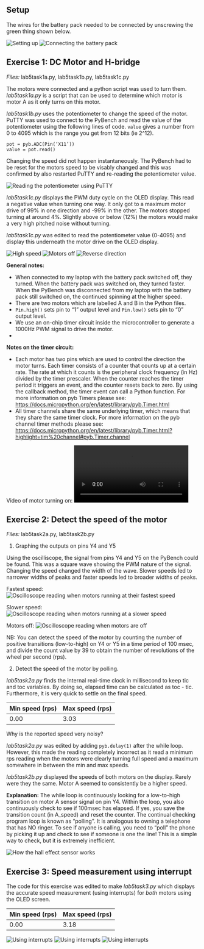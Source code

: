 ## Setup

The wires for the battery pack needed to be connected by unscrewing the green thing shown below.


<img src="setting_up_lab5.jpg" alt="Setting up"/>
<img src="connecting_battery_pack.jpg" alt="Connecting the battery pack"/> 

## Exercise 1: DC Motor and H-bridge

*Files:* lab5task1a.py, lab5task1b.py, lab5task1c.py <br />

The motors were connected and a python script was used to turn them. _lab5task1a.py_ is a script that can be used to determine which motor is motor A as it only turns on this motor. <br />

_lab5task1b.py_ uses the potentiometer to change the speed of the motor. PuTTY was used to connect to the PyBench and read the value of the potentiometer using the following lines of code. ```value``` gives a number from 0 to 4095 which is the range you get from 12 bits (ie 2^12).

```
pot = pyb.ADC(Pin(‘X11’))
value = pot.read()
```

Changing the speed did not happen instantaneously. The PyBench had to be reset for the motors speed to be visably changed and this was confirmed by also restarted PuTTY and re-reading the potentiometer value.

<img src="reading_potentiometer.jpg" alt="Reading the potentiometer using PuTTY"/> 

_lab5task1c.py_ displays the PWM duty cycle on the OLED display. This read a negative value when turning one way. It only got to a maximum motor drive of 99% in one direction and -99% in the other. The motors stopped turning at around 4%. Slightly above or below (12%) the motors would make a very high pitched noise without turning. <br />

_lab5task1c.py_ was edited to read the potentiometer value (0-4095) and display this underneath the motor drive on the OLED display. <br />

<img src="high_speed.jpg" alt="High speed"/> 
<img src="motors_off.jpg" alt="Motors off"/> 
<img src="reverse_direction.jpg" alt="Reverse direction"/> 

**General notes:**
- When connected to my laptop with the battery pack switched off, they turned. When the battery pack was switched on, they turned faster. When the PyBench was disconnected from my laptop with the battery pack still switched on, the continued spinning at the higher speed.
- There are two motors which are labelled A and B in the Python files.
- ```Pin.high()``` sets pin to “1” output level and ```Pin.low()``` sets pin to “0” output level. 
- We use an on-chip timer circuit inside the microcontroller to generate a 1000Hz PWM signal to drive the motor.
- 

**Notes on the timer circuit:**
- Each motor has two pins which are used to control the direction the motor turns. Each timer consists of a counter that counts up at a certain rate. The rate at which it counts is the peripheral clock frequency (in Hz) divided by the timer prescaler. When the counter reaches the timer period it triggers an event, and the counter resets back to zero. By using the callback method, the timer event can call a Python function. For more information on pyb Timers please see: https://docs.micropython.org/en/latest/library/pyb.Timer.html 
-  All timer channels share the same underlying timer, which means that they share the same timer clock. For more information on the pyb channel timer methods please see: https://docs.micropython.org/en/latest/library/pyb.Timer.html?highlight=tim%20channel#pyb.Timer.channel


Video of motor turning on:
![Video](https://github.com/hannahjayneknight/Electronics2/blob/main/Lab5-%20Motor%20and%20Interrupt/motors_ex1.mp4) <br />

## Exercise 2: Detect the speed of the motor

*Files:* lab5task2a.py, lab5task2b.py <br />

1. Graphing the outputs on pins Y4 and Y5 <br />

Using the oscilliscope, the signal from pins Y4 and Y5 on the PyBench could be found. This was a square wave showing the PWM nature of the signal. Changing the speed changed the width of the wave. Slower speeds led to narrower widths of peaks and faster speeds led to broader widths of peaks.<br />

Fastest speed:
<img src="oscilloscope_fastest.jpg" alt="Oscilloscope reading when motors running at their fastest speed"/> 

Slower speed:
<img src="oscilloscope_slower.jpg" alt="Oscilloscope reading when motors running at a slower speed"/> 

Motors off:
<img src="oscilloscope_off.jpg" alt="Oscilloscope reading when motors are off"/> 

NB: You can detect the speed of the motor by counting the number of positive transitions (low-to-high) on Y4
or Y5 in a time period of 100 msec, and divide the count value by 39 to obtain the number of revolutions
of the wheel per second (rps). <br />

2. Detect the speed of the motor by polling.<br />

_lab5task2a.py_ finds the internal real-time clock in millisecond to keep tic and toc variables. By doing so, elapsed time can be calculated as toc - tic. Furthermore, it is very quick to settle on the final speed.

| Min speed (rps) | Max speed (rps) |
|-----------------|-----------------|
| 0.00            | 3.03            |

Why is the reported speed very noisy? <br />

_lab5task2a.py_ was edited by adding ```pyb.delay(1)``` after the while loop. However, this made the reading completely incorrect as it read a minimum rps reading when the motors were clearly turning full speed and a maximum somewhere in between the min and max speeds. <br />

_lab5task2b.py_ displayed the speeds of both motors on the display. Rarely were they the same. Motor A seemed to consistently be a higher speed.<br />

**Explanation:** The while loop is continuously looking for a low-to-high transition on motor A sensor signal on pin Y4. Within the loop, you also continuously check to see if 100msec has elapsed. If yes, you save the transition count (in A_speed) and reset the counter. The continual checking program loop is known as “polling”. It is analogous to owning a telephone that has NO ringer. To see if anyone is calling, you need to “poll” the phone by picking it up and check to see if someone is one the line! This is a simple way to check, but it is extremely inefficient.

<img src="hall-effect-sensor.jpg" alt="How the hall effect sensor works"/> 

## Exercise 3: Speed measurement using interrupt 

The code for this exercise was edited to make _lab5task3.py_ which displays the accurate speed measurement (using interrupts) for _both_ motors using the OLED screen.

| Min speed (rps) | Max speed (rps) |
|-----------------|-----------------|
| 0.00            | 3.18            |

<img src="usinginterrupts.jpg" alt="Using interrupts"/> 
<img src="usinginterrupts2.jpg" alt="Using interrupts"/> 
<img src="usinginterrupts3.jpg" alt="Using interrupts"/> 